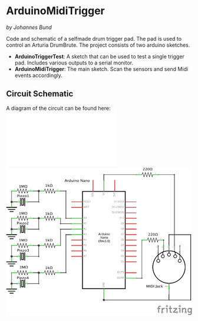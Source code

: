 # ArduinoMidiTrigger
*by Johannes Bund*

Code and schematic of a selfmade drum trigger pad. The pad is used to control an Arturia DrumBrute.
The project consists of two arduino sketches.
 
 - **ArduinoTriggerTest**: A sketch that can be used to test a single trigger pad. Includes various outputs to a serial monitor.
 - **ArduinoMidiTrigger**: The main sketch. Scan the sensors and send Midi events accordingly.


## Circuit Schematic

A diagram of the circuit can be found here:
![Circuit Schematic](/figures/schematic.pdf)
![Circuit Schematic](/figures/schematic.png)
